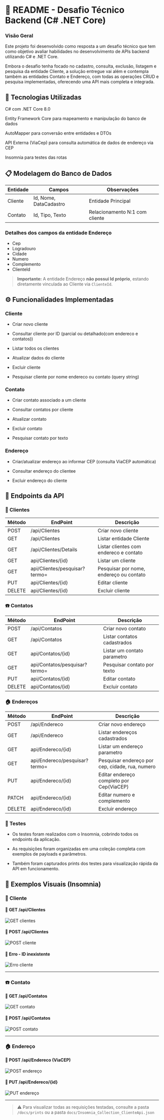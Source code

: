 
# 📌 README - Desafio Técnico Backend (C# .NET Core)

### Visão Geral
Este projeto foi desenvolvido como resposta a um desafio técnico que tem como objetivo avaliar habilidades no desenvolvimento de APIs backend utilizando C# e .NET Core.

Embora o desafio tenha focado no cadastro, consulta, exclusão, listagem e pesquisa da entidade Cliente, a solução entregue vai além e contempla também as entidades Contato e Endereço, com todas as operações CRUD e pesquisa implementadas, oferecendo uma API mais completa e integrada.

## 🚀 Tecnologias Utilizadas

C# com .NET Core 8.0 

Entity Framework Core para mapeamento e manipulação do banco de dados

AutoMapper para conversão entre entidades e DTOs 

API Externa (ViaCep) para consulta automática de dados de endereço via CEP

Insomnia para testes das rotas


## 📋 Modelagem do Banco de Dados

Entidade          | Campos        | Observações  
-----------------|-------------------|------------------  
Cliente| Id, Nome, DataCadastro| Entidade Principal  
Contato| Id, Tipo, Texto| Relacionamento N:1 com cliente

 ### Detalhes dos campos da entidade Endereço

- Cep  
- Logradouro  
- Cidade  
- Numero  
- Complemento  
- ClienteId  
                
> **Importante:** A entidade Endereço **não possui Id próprio**, estando diretamente vinculada ao Cliente via `ClienteId`.


## ⚙️ Funcionalidades Implementadas

### Cliente
 - Criar novo cliente

 - Consultar cliente por ID (parcial ou detalhado(com endereco e contatos))

 - Listar todos os clientes

 - Atualizar dados do cliente

 - Excluir cliente

 - Pesquisar cliente por nome endereco ou contato (query string)

 ### Contato
 - Criar contato associado a um cliente

 - Consultar contatos por cliente

 - Atualizar contato

 - Excluir contato

 - Pesquisar contato por texto

 ### Endereço
 - Criar/atualizar endereço ao informar CEP (consulta ViaCEP automática)

 - Consultar endereço do clientee

 - Excluir endereço do cliente

## 🔗 Endpoints da API
### 🧍 Clientes

Método | EndPoint| Descrição 
-----------------|-------------------|------------------  
POST| /api/Clientes| Criar novo cliente
GET| /api/Clientes| Listar entidade Cliente
GET| /api/Clientes/Details| Listar clientes com endereco e contato
GET| api/Clientes/{id}| Listar um cliente
GET| api/Clientes/pesquisar?termo=| Pesquisar por nome, endereço ou contato
PUT| api/Clientes/{id}| Editar cliente
DELETE| api/Clientes/{id}| Excluir cliente
 

### ☎️ Contatos

Método | EndPoint| Descrição 
-----------------|-------------------|------------------  
POST| /api/Contatos| Criar novo contato
GET| /api/Contatos| Listar contatos cadastrados
GET| api/Contatos/{id}| Listar um contato parametro
GET| api/Contatos/pesquisar?termo=| Pesquisar contato por texto
PUT| api/Contatos/{id}| Editar contato
DELETE| api/Contatos/{id}| Excluir contato

### 🏠 Endereços

Método | EndPoint| Descrição 
-----------------|-------------------|------------------  
POST| /api/Endereco| Criar novo endereço
GET| /api/Endereco| Listar endereços cadastrados
GET| api/Endereco/{id}| Listar um endereço parametro
GET| api/Endereco/pesquisar?termo=| Pesquisar endereço por cep, cidade, rua, numero
PUT| api/Endereco/{id}| Editar endereço completo por Cep(ViaCEP)
PATCH| api/Endereco/{id}| Editar numero e complemento
DELETE| api/Endereco/{id}| Excluir endereço

### 🧪 Testes

 - Os testes foram realizados com o Insomnia, cobrindo todos os endpoints da aplicação.

 - As requisições foram organizadas em uma coleção completa com exemplos de payloads e parâmetros.

 - Também foram capturados prints dos testes para visualização rápida da API em funcionamento.

 ## 📸 Exemplos Visuais (Insomnia)

### 🧍 Cliente

#### 🔹 GET /api/Clientes

![GET clientes](docs/prints/get-cl.png)

#### 🔹 POST /api/Clientes

![POST cliente](docs/prints/post-cl.png)

#### 🔸 Erro - ID inexistente

![Erro cliente](docs/prints/erro-cl.png)

---

### ☎️ Contato

#### 🔹 GET /api/Contatos

![GET contato](docs/prints/get-cont.png)

#### 🔹 POST /api/Contatos

![POST contato](docs/prints/post-cont.png)

---

### 🏠 Endereço

#### 🔹 POST /api/Endereco (ViaCEP)

![POST endereço](docs/prints/post-end.png)

#### 🔹 PUT /api/Endereco/{id}

![PUT endereço](docs/prints/put-end.png)

---

> ⚠️ Para visualizar todas as requisições testadas, consulte a pasta `/docs/prints` ou a pasta `docs/Insomnia_Collection_ClienteApi.json`
